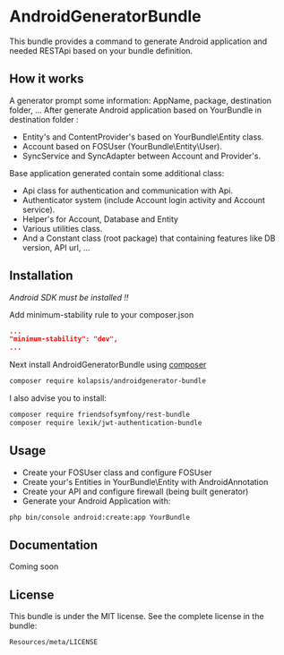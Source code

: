 AndroidGeneratorBundle
======================

This bundle provides a command to generate Android application and needed RESTApi based on your bundle definition.

How it works
------------

A generator prompt some information: AppName, package, destination folder, ...
After generate Android application based on YourBundle in destination folder :

- Entity's and ContentProvider's based on YourBundle\Entity class.
- Account based on FOSUser (YourBundle\Entity\User).
- SyncService and SyncAdapter between Account and Provider's.

Base application generated contain some additional class:

- Api class for authentication and communication with Api.
- Authenticator system (include Account login activity and Account service).
- Helper's for Account, Database and Entity
- Various utilities class.
- And a Constant class (root package) that containing features like DB version, API url, ...

Installation
------------

_Android SDK must be installed !!_

Add minimum-stability rule to your composer.json

``` JSON 
...
"minimum-stability": "dev",
...
```

Next install AndroidGeneratorBundle using [composer](https://getcomposer.org/doc/00-intro.md) 
``` BASH
composer require kolapsis/androidgenerator-bundle
```

I also advise you to install:
``` BASH
composer require friendsofsymfony/rest-bundle
composer require lexik/jwt-authentication-bundle
```

Usage
-----

- Create your FOSUser class and configure FOSUser
- Create your's Entities in YourBundle\Entity with AndroidAnnotation
- Create your API and configure firewall (being built generator)
- Generate your Android Application with:

``` BASH
php bin/console android:create:app YourBundle
```

Documentation
-------------

Coming soon
<!--[Read the documentation](http://androidgeneratorbundle.kolapsis.com)-->

License
-------

This bundle is under the MIT license. See the complete license in the bundle:

    Resources/meta/LICENSE